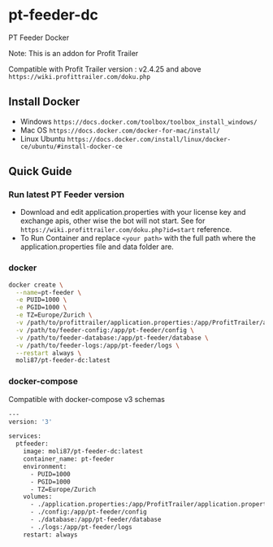 # pt-feeder-dc

PT Feeder Docker

Note: This is an addon for Profit Trailer

Compatible with Profit Trailer version : v2.4.25 and above
`https://wiki.profittrailer.com/doku.php`

## Install Docker

- Windows `https://docs.docker.com/toolbox/toolbox_install_windows/`
- Mac OS `https://docs.docker.com/docker-for-mac/install/`
- Linux Ubuntu `https://docs.docker.com/install/linux/docker-ce/ubuntu/#install-docker-ce`

## Quick Guide

### Run latest PT Feeder version

- Download and edit application.properties with your license key and exchange apis, other wise the bot will not start. See for `https://wiki.profittrailer.com/doku.php?id=start` reference.
- To Run Container and replace `<your path>` with the full path where the application.properties file and data folder are.

### docker

```bash
docker create \
  --name=pt-feeder \
  -e PUID=1000 \
  -e PGID=1000 \
  -e TZ=Europe/Zurich \
  -v /path/to/profittrailer/application.properties:/app/ProfitTrailer/application.properties \
  -v /path/to/feeder-config:/app/pt-feeder/config \
  -v /path/to/feeder-database:/app/pt-feeder/database \
  -v /path/to/feeder-logs:/app/pt-feeder/logs \
  --restart always \
  moli87/pt-feeder-dc:latest
```

### docker-compose

Compatible with docker-compose v3 schemas

```bash
---
version: '3'

services:
  ptfeeder:
    image: moli87/pt-feeder-dc:latest
    container_name: pt-feeder
    environment:
      - PUID=1000
      - PGID=1000
      - TZ=Europe/Zurich
    volumes:
      - ./application.properties:/app/ProfitTrailer/application.properties
      - ./config:/app/pt-feeder/config
      - ./database:/app/pt-feeder/database
      - ./logs:/app/pt-feeder/logs
    restart: always
```
